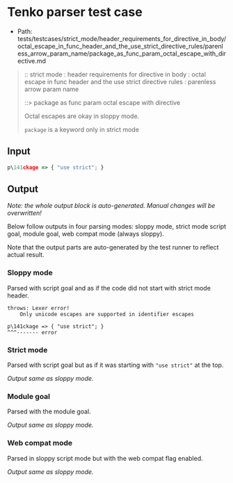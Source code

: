 # Tenko parser test case

- Path: tests/testcases/strict_mode/header_requirements_for_directive_in_body/octal_escape_in_func_header_and_the_use_strict_directive_rules/parenless_arrow_param_name/package_as_func_param_octal_escape_with_directive.md

> :: strict mode : header requirements for directive in body : octal escape in func header and the use strict directive rules : parenless arrow param name
>
> ::> package as func param octal escape with directive
>
> Octal escapes are okay in sloppy mode. 
>
> `package` is a keyword only in strict mode

## Input


`````js
p\141ckage => { "use strict"; }
`````

## Output

_Note: the whole output block is auto-generated. Manual changes will be overwritten!_

Below follow outputs in four parsing modes: sloppy mode, strict mode script goal, module goal, web compat mode (always sloppy).

Note that the output parts are auto-generated by the test runner to reflect actual result.

### Sloppy mode

Parsed with script goal and as if the code did not start with strict mode header.

`````
throws: Lexer error!
    Only unicode escapes are supported in identifier escapes

p\141ckage => { "use strict"; }
^^^------- error
`````

### Strict mode

Parsed with script goal but as if it was starting with `"use strict"` at the top.

_Output same as sloppy mode._

### Module goal

Parsed with the module goal.

_Output same as sloppy mode._

### Web compat mode

Parsed in sloppy script mode but with the web compat flag enabled.

_Output same as sloppy mode._
